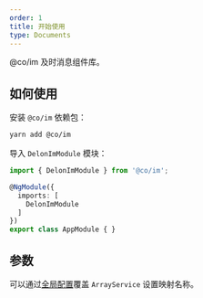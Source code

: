 ```yaml
---
order: 1
title: 开始使用
type: Documents
---
```


@co/im 及时消息组件库。

## 如何使用

安装 `@co/im` 依赖包：

```bash
yarn add @co/im
```

导入 `DelonImModule` 模块：

```typescript
import { DelonImModule } from '@co/im';

@NgModule({
  imports: [
    DelonImModule
  ]
})
export class AppModule { }
```

## 参数

可以通过[全局配置](/docs/global-config)覆盖 `ArrayService` 设置映射名称。
